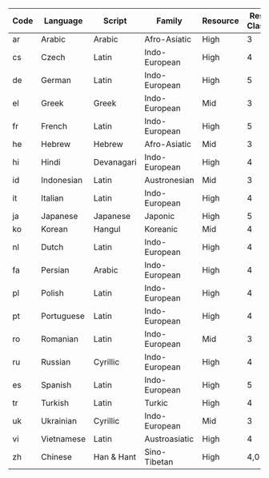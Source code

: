 | Code | Language | Script | Family | Resource | Res. Class |
| --- | --- | --- | --- | --- | --- |
| ar | Arabic | Arabic | Afro-Asiatic | High | 3 |
| cs | Czech | Latin | Indo-European | High | 4 |
| de | German | Latin | Indo-European | High | 5 |
| el | Greek | Greek | Indo-European | Mid | 3 |
| fr | French | Latin | Indo-European | High | 5 |
| he | Hebrew | Hebrew | Afro-Asiatic | Mid | 3 |
| hi | Hindi | Devanagari | Indo-European | High | 4 |
| id | Indonesian | Latin | Austronesian | Mid | 3 |
| it | Italian | Latin | Indo-European | High | 4 |
| ja | Japanese | Japanese | Japonic | High | 5 |
| ko | Korean | Hangul | Koreanic | Mid | 4 |
| nl | Dutch | Latin | Indo-European | High | 4 |
| fa | Persian | Arabic | Indo-European | High | 4 |
| pl | Polish | Latin | Indo-European | High | 4 |
| pt | Portuguese | Latin | Indo-European | High | 4 |
| ro | Romanian | Latin | Indo-European | Mid | 3 |
| ru | Russian | Cyrillic | Indo-European | High | 4 |
| es | Spanish | Latin | Indo-European | High | 5 |
| tr | Turkish | Latin | Turkic | High | 4 |
| uk | Ukrainian | Cyrillic | Indo-European | Mid | 3 |
| vi | Vietnamese | Latin | Austroasiatic | High | 4 |
| zh | Chinese | Han & Hant | Sino-Tibetan | High | 4,0 |
